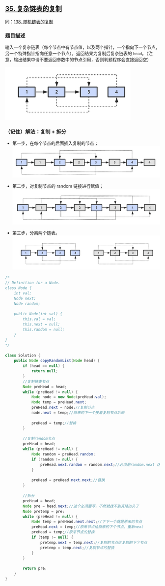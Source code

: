 ## [35. 复杂链表的复制](https://leetcode.cn/problems/fu-za-lian-biao-de-fu-zhi-lcof/)

同：[138. 随机链表的复制](https://leetcode.cn/problems/copy-list-with-random-pointer/description/)

### 题目描述

输入一个复杂链表（每个节点中有节点值，以及两个指针，一个指向下一个节点，另一个特殊指针指向任意一个节点），返回结果为复制后复杂链表的
`head`。（注意，输出结果中请不要返回参数中的节点引用，否则判题程序会直接返回空）

![random-list](../images/random-list.png)

### （记住）解法：复制 + 拆分

- 第一步，在每个节点的后面插入复制的节点；
  ![random-list-step1.png](../images/random-list-step1.png)

- 第二步，对复制节点的 random 链接进行赋值；
  ![random-list-step2.png](../images/random-list-step2.png)

- 第三步，分离两个链表。
  ![random-list-step3.png](../images/random-list-step3.png)

````java
/*
// Definition for a Node.
class Node {
    int val;
    Node next;
    Node random;

    public Node(int val) {
        this.val = val;
        this.next = null;
        this.random = null;
    }
}
*/

class Solution {
    public Node copyRandomList(Node head) {
        if (head == null) {
            return null;
        }
        //复制链表节点
        Node preHead = head;
        while (preHead != null) {
            Node node = new Node(preHead.val);
            Node temp = preHead.next;
            preHead.next = node;//复制节点
            node.next = temp;//原来的下一个接着复制节点后面

            preHead = temp;//替换
        }

        //复制random节点
        preHead = head;
        while (preHead != null) {
            Node random = preHead.random;
            if (random != null) {
                preHead.next.random = random.next;//必须是random.next 这才是复制的那个node
            }

            preHead = preHead.next.next;//替换
        }

        //拆分
        preHead = head;
        Node pre = head.next;//这个必须要写，不然就找不到克隆的头了
        Node pretemp = pre;
        while (preHead != null) {
            Node temp = preHead.next.next;//下下一个就是原来的节点
            preHead.next = temp;//原来节点给原来的下个节点，重新next
            preHead = temp;//原来节点的替换
            if (temp != null) {
                pretemp.next = temp.next;//复制的节点给复制的下个节点
                pretemp = temp.next;//复制节点的替换
            }
        }

        return pre;
    }
}
````